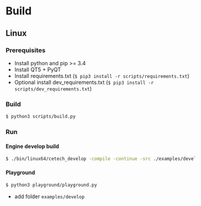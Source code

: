 # Build

## Linux

### Prerequisites

* Install python and pip >= 3.4
* Install QT5 + PyQT
* Install requirements.txt (```$ pip3 install -r scripts/requirements.txt```)
* Optional install dev_requirements.txt (```$ pip3 install -r scripts/dev_requirements.txt```)

### Build

```bash
$ python3 scripts/build.py
```

### Run

#### Engine develop build

```bash
$ ./bin/linux64/cetech_develop -compile -continue -src ./examples/develop/src -build ./examples/develop/build
```

#### Playground

```bash
$ python3 playground/playground.py
```
* add folder `examples/develop`